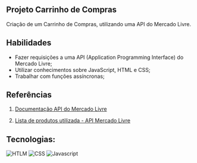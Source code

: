 ## Projeto Carrinho de Compras

Criação de um Carrinho de Compras, utilizando uma API do Mercado Livre.

## Habilidades

- Fazer requisições a uma API (Application Programming Interface) do Mercado Livre;
- Utilizar conhecimentos sobre JavaScript, HTML e CSS;
- Trabalhar com funções assíncronas;

## Referências

1. [Documentação API do Mercado Livre](https://developers.mercadolivre.com.br/pt_br/itens-e-buscas)

2. [Lista de produtos utilizada - API Mercado Livre](https://api.mercadolibre.com/sites/MLB/search?q=computador)

## Tecnologias:
![HTLM](https://img.shields.io/badge/HTML5-E34F26?style=for-the-badge&logo=html5&logoColor=white)
![CSS](https://img.shields.io/badge/CSS3-1572B6?style=for-the-badge&logo=css3&logoColor=white)
![Javascript](https://img.shields.io/badge/JavaScript-F7DF1E?style=for-the-badge&logo=javascript&logoColor=black)